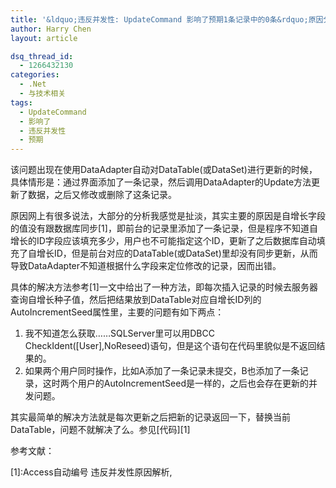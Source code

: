 ```yaml
---
title: '&ldquo;违反并发性: UpdateCommand 影响了预期1条记录中的0条&rdquo;原因分析'
author: Harry Chen
layout: article

dsq_thread_id:
  - 1266432130
categories:
  - .Net
  - 与技术相关
tags:
  - UpdateCommand
  - 影响了
  - 违反并发性
  - 预期
---
```


  该问题出现在使用DataAdapter自动对DataTable(或DataSet)进行更新的时候，具体情形是：通过界面添加了一条记录，然后调用DataAdapter的Update方法更新了数据，之后又修改或删除了这条记录。

  原因网上有很多说法，大部分的分析我感觉是扯淡，其实主要的原因是自增长字段的值没有跟数据库同步[1]，即前台的记录里添加了一条记录，但是程序不知道自增长的ID字段应该填充多少，用户也不可能指定这个ID，更新了之后数据库自动填充了自增长ID，但是前台对应的DataTable(或DataSet)里却没有同步更新，从而导致DataAdapter不知道根据什么字段来定位修改的记录，因而出错。

  具体的解决方法参考[1]一文中给出了一种方法，即每次插入记录的时候去服务器查询自增长种子值，然后把结果放到DataTable对应自增长ID列的AutoIncrementSeed属性里，主要的问题有如下两点：

  1. 我不知道怎么获取……SQLServer里可以用DBCC CheckIdent([User],NoReseed)语句，但是这个语句在代码里貌似是不返回结果的。
  2. 如果两个用户同时操作，比如A添加了一条记录未提交，B也添加了一条记录，这时两个用户的AutoIncrementSeed是一样的，之后也会存在更新的并发问题。

  其实最简单的解决方法就是每次更新之后把新的记录返回一下，替换当前DataTable，问题不就解决了么。参见[代码][1]

参考文献：

[1]:Access自动编号 违反并发性原因解析,

